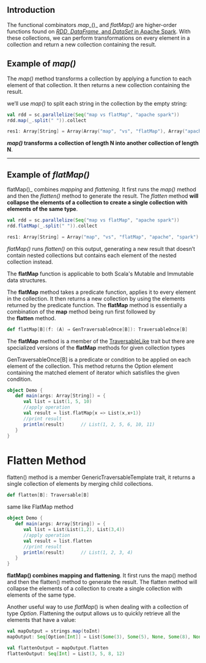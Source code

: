 
## Introduction

The functional combinators _map__()_ and _flatMap()_ are higher-order functions found on [_RDD_, _DataFrame_, and _DataSet_ in Apache Spark](https://www.baeldung.com/java-spark-dataframe-dataset-rdd). With these collections, we can perform transformations on every element in a collection and return a new collection containing the result.

## Example of _map()_

The _map()_ method transforms a collection by applying a function to each element of that collection. It then returns a new collection containing the result.

we’ll use _map()_ to split each string in the collection by the empty string:

```scala
val rdd = sc.parallelize(Seq("map vs flatMap", "apache spark"))
rdd.map(_.split(" ")).collect

res1: Array[String] = Array(Array("map", "vs", "flatMap"), Array("apache", "spark"))
```

**_map()_ transforms a collection of length N into another collection of length N**.



-------
## Example of _flatMap()_

flatMap()_ combines _mapping_ and _flattening_. It first runs the _map()_ method and then the _flatten()_
method to generate the result. The _flatten_ method **will collapse the elements of a collection to create a single collection with elements of the same type**.

```scala
val rdd = sc.parallelize(Seq("map vs flatMap", "apache spark"))
rdd.flatMap(_.split(" ")).collect

res1: Array[String] = Array("map", "vs", "flatMap", "apache", "spark")
```

_flatMap()_ runs _flatten()_ on this output, generating a new result that doesn’t contain nested collections but contains each element of the nested collection instead.

The **flatMap** function is applicable to both Scala's Mutable and Immutable data structures.

The **flatMap** method takes a predicate function, applies it to every element in the collection. It then returns a new collection by using the elements returned by the predicate function. The **flatMap** method is essentially a combination of the **map** method being run first followed by the **flatten** method.

```scala
def flatMap[B](f: (A) ⇒ GenTraversableOnce[B]): TraversableOnce[B]
```

The **flatMap** method is a member of the [TraversableLike](http://www.scala-lang.org/api/current/scala/collection/TraversableLike.html) trait but there are specialized versions of the **flatMap** methods for given collection types

GenTraversableOnce[B] is a predicate or condition to be applied on each element of the collection. This method returns the Option element containing the matched element of iterator which satisfiles the given condition.


```scala
object Demo {
   def main(args: Array[String]) = {
      val list = List(1, 5, 10)
      //apply operation
      val result = list.flatMap{x => List(x,x+1)}
      //print result
      println(result)      // List(1, 2, 5, 6, 10, 11)
   }
}
```


# Flatten Method

flatten() method is a member GenericTraversableTemplate trait, it returns a single collection of elements by merging child collections.

```scala
def flatten[B]: Traversable[B]
```

same like FlatMap method

```scala
object Demo {
   def main(args: Array[String]) = {
      val list = List(List(1,2), List(3,4))
      //apply operation
      val result = list.flatten
      //print result
      println(result)      // List(1, 2, 3, 4)
   }
}
```


**flatMap() combines mapping and flattening**. It first runs the map() method and then the flatten() method to generate the result. The flatten method will collapse the elements of a collection to create a single collection with elements of the same type.


Another useful way to use _flatMap_() is when dealing with a collection of type _Option_. Flattening the output allows us to quickly retrieve all the elements that have a value:
```scala
val mapOutput = strings.map(toInt)
mapOutput: Seq[Option[Int]] = List(Some(3), Some(5), None, Some(8), None, None, Some(12))

val flattenOutput = mapOutput.flatten
flattenOutput: Seq[Int] = List(3, 5, 8, 12)
```


